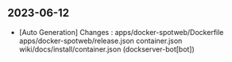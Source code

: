 
## 2023-06-12
 * [Auto Generation] Changes : apps/docker-spotweb/Dockerfile apps/docker-spotweb/release.json container.json wiki/docs/install/container.json (dockserver-bot[bot])
